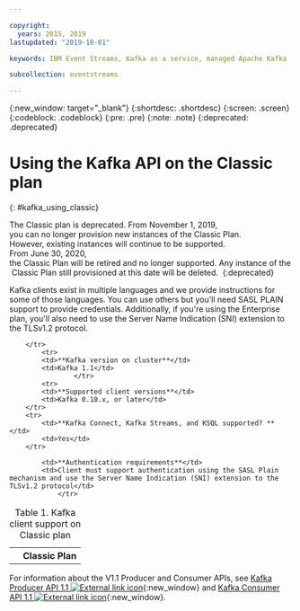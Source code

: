 ```yaml
---

copyright:
  years: 2015, 2019
lastupdated: "2019-10-01"

keywords: IBM Event Streams, Kafka as a service, managed Apache Kafka

subcollection: eventstreams

---
```


{:new_window: target="_blank"}
{:shortdesc: .shortdesc}
{:screen: .screen}
{:codeblock: .codeblock}
{:pre: .pre}
{:note: .note}
{:deprecated: .deprecated}

# Using the Kafka API on the Classic plan
{: #kafka_using_classic}

The Classic plan is deprecated. From November 1, 2019, you can no longer provision new instances of the Classic Plan. <br/>However, existing instances will continue to be supported.
From June 30, 2020, the Classic Plan will be retired and no longer supported. Any instance of the Classic Plan still provisioned at this date will be deleted. 
{:deprecated}

Kafka clients exist in multiple languages and we provide instructions for some of those languages. You can use others but you'll need SASL PLAIN support to provide credentials. Additionally, if you're using the Enterprise plan, you'll also need to use the Server Name Indication (SNI) extension to the TLSv1.2 protocol.

<table>
    <caption>Table 1. Kafka client support on Classic plan</caption>
      <tr>
	        <th></th>
		    <th>Classic Plan</th>
		    
        </tr>
	  		<tr>
			<td>**Kafka version on cluster**</td>
			<td>Kafka 1.1</td>
					</tr>
	  		<tr>
			<td>**Supported client versions**</td>
			<td>Kafka 0.10.x, or later</td>
		</tr>
		<tr>
			<td>**Kafka Connect, Kafka Streams, and KSQL supported? **</td>
			<td>Yes</td>
		</tr>

			<td>**Authentication requirements**</td>
			<td>Client must support authentication using the SASL Plain mechanism and use the Server Name Indication (SNI) extension to the TLSv1.2 protocol</td>
				</tr>

</table>

For information about the V1.1 Producer and Consumer APIs, see 
[Kafka Producer API 1.1 ![External link icon](../../icons/launch-glyph.svg "External link icon")](http://kafka.apache.org/11/javadoc/index.html?org/apache/kafka/clients/producer/KafkaProducer.html){:new_window} and 
[Kafka Consumer API 1.1 ![External link icon](../../icons/launch-glyph.svg "External link icon")](http://kafka.apache.org/11/javadoc/index.html?org/apache/kafka/clients/consumer/KafkaConsumer.html){:new_window}. 








